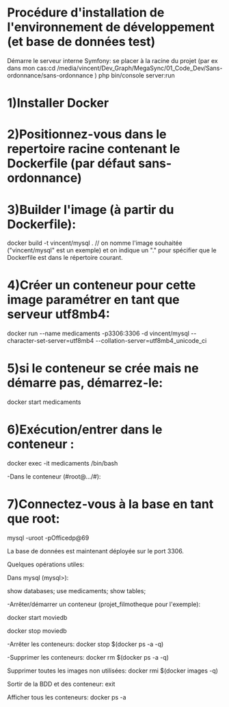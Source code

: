 # Procédure d'installation de l'environnement de développement (et base de données test)

Démarre le serveur interne Symfony:
se placer à la racine du projet 
(par ex dans mon cas:cd /media/vincent/Dev_Graph/MegaSync/01_Code_Dev/Sans-ordonnance/sans-ordonnance )
php bin/console server:run

# 1)Installer Docker

# 2)Positionnez-vous dans le repertoire racine contenant le Dockerfile (par défaut sans-ordonnance)

# 3)Builder l'image (à partir du Dockerfile):

docker build -t vincent/mysql .
// on nomme l'image souhaitée ("vincent/mysql" est un exemple) et on indique un "." pour spécifier que le Dockerfile est dans le répertoire courant.

# 4)Créer un conteneur pour cette image paramétrer en tant que serveur utf8mb4:

docker run --name medicaments -p3306:3306 -d vincent/mysql --character-set-server=utf8mb4 --collation-server=utf8mb4_unicode_ci

# 5)si le conteneur se crée mais ne démarre pas, démarrez-le:
docker start medicaments

# 6)Exécution/entrer dans le conteneur :

docker exec -it medicaments /bin/bash

-Dans le conteneur (#root@.../#):
# 7)Connectez-vous à la base en tant que root:

mysql -uroot -pOfficedp@69

La base de données est maintenant déployée sur le port 3306.

Quelques opérations utiles:

Dans mysql (mysql>):

show databases; 
use medicaments;
show tables;

-Arrêter/démarrer un conteneur (projet_filmotheque pour l'exemple):

docker start moviedb

docker stop moviedb

-Arrêter les conteneurs:
docker stop $(docker ps -a -q)

-Supprimer les conteneurs:
docker rm $(docker ps -a -q)


Supprimer toutes les images non utilisées:
docker rmi $(docker images -q)


Sortir de la BDD et des conteneur: exit

Afficher tous les conteneurs:
docker ps -a
